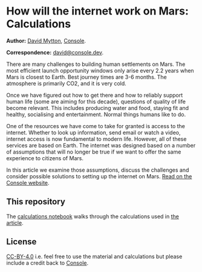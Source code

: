 # How will the internet work on Mars: Calculations

**Author:** [David Mytton](https://davidmytton.blog/start),
[Console](https://console.dev).

**Correspondence:** <david@console.dev>.

There are many challenges to building human settlements on Mars. The most
efficient launch opportunity windows only arise every 2.2 years when Mars is
closest to Earth. Best journey times are 3-6 months. The atmosphere is
primarily CO2, and it is very cold.

Once we have figured out how to get there and how to reliably support human
life (some are aiming for this decade), questions of quality of life become
relevant. This includes producing water and food, staying fit and healthy,
socialising and entertainment. Normal things humans like to do.

One of the resources we have come to take for granted is access to the
internet. Whether to look up information, send email or watch a video, internet
access is now fundamental to modern life. However, all of these services are
based on Earth. The internet was designed based on a number of assumptions that
will no longer be true if we want to offer the same experience to citizens of
Mars.

In this article we examine those assumptions, discuss the challenges and
consider possible solutions to setting up the internet on Mars. [Read on the
Console website](https://console.dev/research/mars/).

## This repository

The [calculations notebook](calculations.ipynb) walks through the calculations
used in [the article](https://console.dev/research/mars/).

## License

[CC-BY-4.0](https://creativecommons.org/licenses/by/4.0/) i.e. feel free to use
the material and calculations but please include a credit back to
[Console](https://console.dev).
